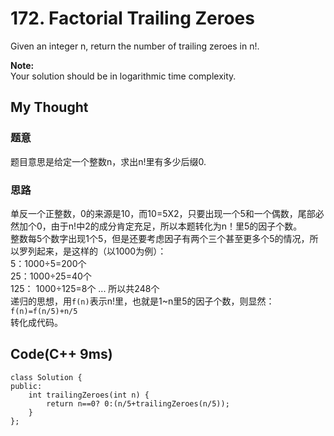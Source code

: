 # 172. Factorial Trailing Zeroes
Given an integer n, return the number of trailing zeroes in n!.

**Note:**  
Your solution should be in logarithmic time complexity.

## My Thought
### 题意
题目意思是给定一个整数n，求出n!里有多少后缀0.
### 思路
单反一个正整数，0的来源是10，而10=5X2，只要出现一个5和一个偶数，尾部必然加个0，由于n!中2的成分肯定充足，所以本题转化为n！里5的因子个数。   
整数每5个数字出现1个5，但是还要考虑因子有两个三个甚至更多个5的情况，所以罗列起来，是这样的（以1000为例）：   
5：1000÷5=200个  
25：1000÷25=40个  
125： 1000÷125=8个
...  所以共248个  
递归的思想，用`f(n)`表示n!里，也就是1~n里5的因子个数，则显然：  
`f(n)=f(n/5)+n/5`  
转化成代码。
## Code(C++ 9ms)
	
    class Solution {
    public:
        int trailingZeroes(int n) {
            return n==0? 0:(n/5+trailingZeroes(n/5));
        }
    };
